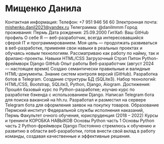 # Мищенко Данила
Контактная информация:
Телефон: +7 951 946 56 60
Электронная почта: mishenko.danil2021@yandex.ru
Телеграмма: @danilmmm
Город проживания: Пермь
Дата рождения: 25.09.2000
ГитХаб: Ваш GitHub профиль
О себе
Я — веб-разработчик, всегда интересовавшийся сферой IT и программированием. Моя цель — продолжать развиваться в веб-разработке, применяя свои навыки в реальных проектах и обучаясь новым технологиям. Рассматриваю как работу по найму, так и фриланс-проекты.
Навыки
HTML/CSS
Загрузочный Стрэп
Питон
Python-фреймворк Django
GitHub
Опыт работы
Веб-разработчик (август 2024 — настоящее время)
Создаю семантически правильные и валидные HTML-документы.
Знание систем контроля версий (GitHub).
Разработка ботов в Telegram.
Создание структуры БД (SQLite3).
Набор технологий: HTML/CSS, Bootstrap, SQLite3, Python, Django, Aiogram.
Достижения:
Прошёл базовый курс по Python-разработке; изучаю курс по разработке бэкенда с использованием Django.
Написал Telegram бота для поиска вакансий на hh.ru.
Разработал и разместил на сервере Telegram бота для оформления заявок на покупку товаров.
Образование
Пермский институт Федеральной службы исполнения наказаний, Пермь
Факультет очного обучения, юриспруденция (2018 – 2022)
Курсы и тренинги
КОРОБКА НАВЫКОВ
Основы Python часть 1
Основы Python часть 2
Python-фреймворк Django
Постоянно стремлюсь к обучению и развитию в области веб-разработки, готов внести свой вклад в работу команды, создавая качественные и эффективные решения.
